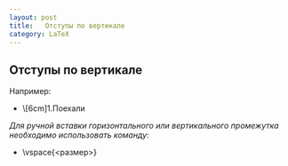 ```yaml
---
layout: post
title:   Отступы по вертикале
category: LaTeX
---
```


## Отступы по вертикале

Например:

- \\[6cm]1.Поехали

*Для ручной вставки горизонтального или вертикального промежутка необходимо использовать команду*:

- \vspace{<размер>}